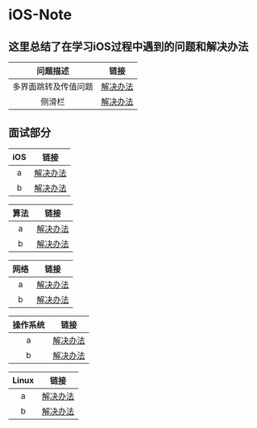 # iOS-Note

## 这里总结了在学习iOS过程中遇到的问题和解决办法


|问题描述|链接|
| :---------------: | ------ |
|多界面跳转及传值问题|[解决办法](https://github.com/MineJay/iOS-Note/blob/master/iOS%E5%AD%A6%E4%B9%A0%E4%B8%AD%E7%9A%84%E9%97%AE%E9%A2%98/%E7%95%8C%E9%9D%A2%E8%B7%B3%E8%BD%AC%E5%92%8C%E4%BC%A0%E5%80%BC/%E7%95%8C%E9%9D%A2%E8%B7%B3%E8%BD%AC%E5%92%8C%E4%BC%A0%E5%80%BC.md)|
|侧滑栏|[解决办法]()|






## 面试部分

|iOS|链接|
| :---------------: | ------ |
|a|[解决办法]()|
|b|[解决办法]()|

|算法|链接|
| :---------------: | ------ |
|a|[解决办法]()|
|b|[解决办法]()|

|网络|链接|
| :---------------: | ------ |
|a|[解决办法]()|
|b|[解决办法]()|

|操作系统|链接|
| :---------------: | ------ |
|a|[解决办法]()|
|b|[解决办法]()|

|Linux|链接|
| :---------------: | ------ |
|a|[解决办法]()|
|b|[解决办法]()|